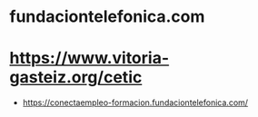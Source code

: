 # fundaciontelefonica.com 
# https://www.vitoria-gasteiz.org/cetic
* https://conectaempleo-formacion.fundaciontelefonica.com/
